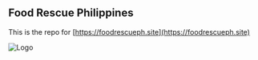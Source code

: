 ## Food Rescue Philippines 

This is the repo for [https://foodrescueph.site](https://foodrescueph.site)

![Logo](https://foodrescueph.site/icons/main.png)

  <!-- Global site tag (gtag.js) - Google Analytics -->
  <script async src="https://www.googletagmanager.com/gtag/js?id={{ .Site.Params.googleAnalitycsID }}"></script>
  <script>
    window.dataLayer = window.dataLayer || [];
    function gtag(){dataLayer.push(arguments);}
    gtag('js', new Date());

    gtag('config', '{{ .Site.Params.googleAnalitycsID }}');
  </script>
